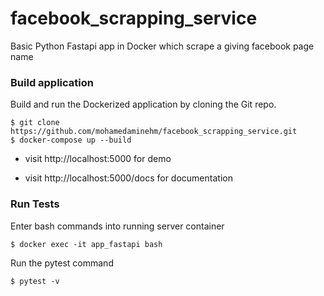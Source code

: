# facebook_scrapping_service
Basic Python Fastapi app in Docker which scrape a giving facebook page name

### Build application
Build and run the Dockerized application by cloning the Git repo.
```
$ git clone https://github.com/mohamedaminehm/facebook_scrapping_service.git
$ docker-compose up --build
```

- visit http://localhost:5000 for demo


- visit http://localhost:5000/docs for documentation


### Run Tests
Enter bash commands into running server container
```
$ docker exec -it app_fastapi bash
```
Run the pytest command
```
$ pytest -v
```
